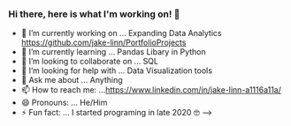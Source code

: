### Hi there, here is what I'm working on!  👋



- 🔭 I’m currently working on ... Expanding Data Analytics https://github.com/jake-linn/PortfolioProjects
- 🌱 I’m currently learning ... Pandas Libary in Python 
- 👯 I’m looking to collaborate on ... SQL
- 🤔 I’m looking for help with ... Data Visualization tools
- 💬 Ask me about ... Anything
- 📫 How to reach me: ...https://www.linkedin.com/in/jake-linn-a1116a11a/ 
- 😄 Pronouns: ... He/Him
- ⚡ Fun fact: ... I started programing in late 2020 🤓 
-->
